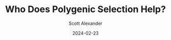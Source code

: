 ---
layout: podcast
title: "Who Does Polygenic Selection Help?"
author: Scott Alexander
description: https://www.astralcodexten.com/p/who-does-polygenic-selection-help
date: 2024-02-23
length: 1642486
duration: 410
guid: who-does-polygenic-selection-help
---
